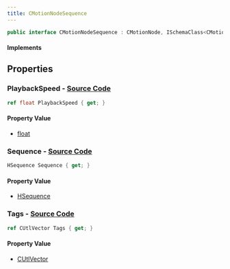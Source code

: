 ```yaml
---
title: CMotionNodeSequence
---
```


```csharp
public interface CMotionNodeSequence : CMotionNode, ISchemaClass<CMotionNode>, ISchemaClass<CMotionNodeSequence>, ISchemaField, ISchemaClass, INativeHandle
```

#### Implements

## Properties

### **PlaybackSpeed** - [Source Code](https://github.com/swiftly-solution/swiftlys2/blob/main/managed/src/SwiftlyS2.Generated/Schemas/Interfaces/CMotionNodeSequence.cs#L21)

```csharp
ref float PlaybackSpeed { get; }
```

#### Property Value

- [float](https://learn.microsoft.com/dotnet/api/system.single)

### **Sequence** - [Source Code](https://github.com/swiftly-solution/swiftlys2/blob/main/managed/src/SwiftlyS2.Generated/Schemas/Interfaces/CMotionNodeSequence.cs#L19)

```csharp
HSequence Sequence { get; }
```

#### Property Value

- [HSequence](/docs/api/shared/schemadefinitions/hsequence)

### **Tags** - [Source Code](https://github.com/swiftly-solution/swiftlys2/blob/main/managed/src/SwiftlyS2.Generated/Schemas/Interfaces/CMotionNodeSequence.cs#L17)

```csharp
ref CUtlVector Tags { get; }
```

#### Property Value

- [CUtlVector](/docs/api/)

